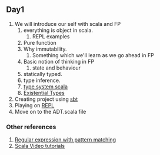 ## Day1

1. We will introduce our self with scala and FP
    1. everything is object in scala.
        1. REPL examples
    1. Pure function
    1. Why immutability.
        1. Something which we'll learn as we go ahead in FP
    1. Basic notion of thinking in FP
        1. state and behaviour
    1. statically typed.
    1. type inference.
    1. [type system scala](https://blog.knoldus.com/back2basics-introduction-to-scala-type-system/)
    1. [Existential Types](https://blog.knoldus.com/back2basics-existential-types-in-scala/) 
1. Creating project using [sbt](https://www.scala-sbt.org/)
1. Playing on [REPL](https://docs.scala-lang.org/overviews/repl/overview.html)
1. Move on to the ADT.scala file

### Other references
1. [Regular expression with pattern matching](https://www.scala-lang.org/api/2.12.4/scala/util/matching/Regex.html) 
1. [Scala Video tutorials](https://www.youtube.com/c/DevInsideYou/playlists)